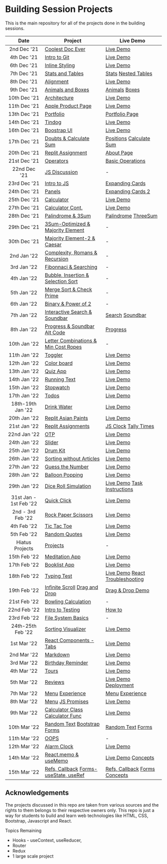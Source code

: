 # Building Session Projects

This is the main repository for all of the projects done in the building sessions.


|  Date  | Project                                                                                                                     | Live Demo                                                                         |
| :-: | --------------------------------------------------------------------------------------------------------------------------- | --------------------------------------------------------------------------------- |
| 2nd Dec '21  | [Coolest Doc Ever](https://github.com/duttrohan0302/accio-batch11/tree/master/dec2nd)                             | [Live Demo](https://duttrohan0302.github.io/accio-batch11/dec2nd)               |
| 4th Dec '21  | [Intro to Git](https://github.com/duttrohan0302/accio-batch11/tree/master/dec4th)                               | [Live Demo](https://duttrohan0302.github.io/accio-batch11/dec4th/hello.html)                |
| 6th Dec '21  | [Inline Styling](https://github.com/duttrohan0302/accio-batch11/tree/master/dec6th)                       | [Live Demo](https://duttrohan0302.github.io/accio-batch11/dec6th) |
| 7th Dec '21  | [Stats and Tables](https://github.com/duttrohan0302/accio-batch11/tree/master/dec7th)                          | [Stats](https://duttrohan0302.github.io/accio-batch11/dec7th/stats/) [Nested Tables](https://duttrohan0302.github.io/accio-batch11/dec7th/tables/)      |
| 8th Dec '21  | [Alignment](https://github.com/duttrohan0302/accio-batch11/tree/master/dec8th)                               | [Live Demo](https://duttrohan0302.github.io/accio-batch11/dec8th)                |
| 9th Dec '21  | [Animals and Boxes](https://github.com/duttrohan0302/accio-batch11/tree/master/dec9th)                           | [Animals](https://duttrohan0302.github.io/accio-batch11/dec9th/animals.html)  [Boxes](https://duttrohan0302.github.io/accio-batch11/dec9th/boxes.html)               |
|10th Dec '21  | [Architecture](https://github.com/duttrohan0302/accio-batch11/tree/master/dec10th_architecture)                   | [Live Demo](https://duttrohan0302.github.io/accio-batch11/dec10th_architecture/)                       |
|11th Dec '21  | [Apple Product Page](https://github.com/duttrohan0302/accio-batch11/tree/master/dec11th_apple_replit)                   | [Live Demo](https://duttrohan0302.github.io/accio-batch11/dec11th_apple_replit/)                       |
|13th Dec '21  | [Portfolio](https://github.com/duttrohan0302/accio-batch11/tree/master/dec13th_portfolio)                   | [Portfolio Page](https://duttrohan0302.github.io/accio-batch11/dec13th_portfolio/)                       |
|14th Dec '21  | [Tindog](https://github.com/duttrohan0302/accio-batch11/tree/master/dec14th_tindog)                   | [Live Demo](https://duttrohan0302.github.io/accio-batch11/dec14th_tindog/)                       |
|16th Dec '21  | [Boostrap UI](https://github.com/duttrohan0302/accio-batch11/tree/master/dec16th_bootstrap_UI)                   | [Live Demo](https://duttrohan0302.github.io/accio-batch11/dec16th_bootstrap_UI/)                       |
|17th Dec '21  | [Doubts & Calculate Sum](https://github.com/duttrohan0302/accio-batch11/tree/master/dec17th_doubts)                   | [Positions](https://duttrohan0302.github.io/accio-batch11/dec17th_doubts/index2.html) [Calculate Sum](https://duttrohan0302.github.io/accio-batch11/dec17th_doubts/)                       |
|20th Dec '21  | [Replit Assignment](https://github.com/duttrohan0302/accio-batch11/tree/master/dec20th_replit)                   | [About Page](https://duttrohan0302.github.io/accio-batch11/dec20th_replit/)                       |
|21st Dec '21  | [Operators](https://github.com/duttrohan0302/accio-batch11/tree/master/dec21st_operators)                   | [Basic Operations](https://duttrohan0302.github.io/accio-batch11/dec21st_operators/)                       |
|22nd Dec '21  | [JS Discussion](https://github.com/duttrohan0302/accio-batch11/tree/master/dec22nd_js_discussion)                   | -                   |
|23rd Dec '21  | [Intro to JS](https://github.com/duttrohan0302/accio-batch11/tree/master/dec23rd_js_terms)                   | [Expanding Cards](https://duttrohan0302.github.io/accio-batch11/dec23rd_js_terms/)                       |
|24th Dec '21  | [Panels](https://github.com/duttrohan0302/accio-batch11/tree/master/dec24th_panels)                   | [Expanding Cards 2](https://duttrohan0302.github.io/accio-batch11/dec24th_panels/)                       |
|25th Dec '21  | [Calculator](https://github.com/duttrohan0302/accio-batch11/tree/master/dec25th_calculator)                   | [Live Demo](https://duttrohan0302.github.io/accio-batch11/dec25th_calculator/)                       |
|27th Dec '21  | [Calculator Cont.](https://github.com/duttrohan0302/accio-batch11/tree/master/dec27th_calc_cont)                   | [Live Demo](https://duttrohan0302.github.io/accio-batch11/dec27th_calc_cont/)                       |
|28th Dec '21  | [Palindrome & 3Sum](https://github.com/duttrohan0302/accio-batch11/tree/master/dec28th)                   | [Palindrome](https://duttrohan0302.github.io/accio-batch11/dec28th/palindrome.html)  [ThreeSum](https://duttrohan0302.github.io/accio-batch11/dec28th/threeSum.html)                      |
|29th Dec '21  | [3Sum-Optimized & Majority Element](https://github.com/duttrohan0302/accio-batch11/tree/master/dec29th)                   | -                      |
|30th Dec '21  | [Majority Element-2 & Caesar](https://github.com/duttrohan0302/accio-batch11/tree/master/dec30th)                   | -                      |
|2nd Jan '22  | [Complexity, Romans & Recursion](https://github.com/duttrohan0302/accio-batch11/tree/master/jan2nd)                   | -                       |
|3rd Jan '22  | [Fibonnaci & Searching](https://github.com/duttrohan0302/accio-batch11/tree/master/jan3rd)                   | -                       |
|4th Jan '22  | [Bubble, Insertion & Selection Sort](https://github.com/duttrohan0302/accio-batch11/tree/master/jan4th)                   | -                       |
|5th Jan '22  | [Merge Sort & Check Prime](https://github.com/duttrohan0302/accio-batch11/tree/master/jan5th)                   | -                       |
|6th Jan '22  | [Binary & Power of 2](https://github.com/duttrohan0302/accio-batch11/tree/master/jan6th)                   | -                       |
|7th Jan '22  | [Interactive Search & Soundbar](https://github.com/duttrohan0302/accio-batch11/tree/master/jan7th)                   | [Search](https://duttrohan0302.github.io/accio-batch11/jan7th/interactive_search)    [Soundbar](https://duttrohan0302.github.io/accio-batch11/jan7th/soundbar)                   |
|8th Jan '22  | [Progress & Soundbar Alt Code](https://github.com/duttrohan0302/accio-batch11/tree/master/jan8th)                   | [Progress](https://duttrohan0302.github.io/accio-batch11/jan8th/progress)                       |
|10th Jan '22  | [Letter Combinations & Min Cost Ropes](https://github.com/duttrohan0302/accio-batch11/tree/master/jan10th)                   | -                      |
|11th Jan '22  | [Toggler](https://github.com/duttrohan0302/accio-batch11/tree/master/jan11th)                   | [Live Demo](https://duttrohan0302.github.io/accio-batch11/jan11th/toggler/)                       |
|12th Jan '22  | [Color board](https://github.com/duttrohan0302/accio-batch11/tree/master/jan12th)                   | [Live Demo](https://duttrohan0302.github.io/accio-batch11/jan12th/board/)                       |
|13th Jan '22  | [Quiz App](https://github.com/duttrohan0302/accio-batch11/tree/master/jan13th)                   | [Live Demo](https://duttrohan0302.github.io/accio-batch11/jan13th/quiz-app/)                       |
|14th Jan '22  | [Running Text](https://github.com/duttrohan0302/accio-batch11/tree/master/jan14th)                   | [Live Demo](https://duttrohan0302.github.io/accio-batch11/jan14th/running_text/)                       |
|15th Jan '22  | [Stopwatch](https://github.com/duttrohan0302/accio-batch11/tree/master/jan15th)                   | [Live Demo](https://duttrohan0302.github.io/accio-batch11/jan15th/stopwatch/)                       |
|17th Jan '22  | [Todos](https://github.com/duttrohan0302/accio-batch11/tree/master/jan17th)                   | [Live Demo](https://duttrohan0302.github.io/accio-batch11/jan17th/todo-list/)                       |
|18th-19th Jan '22  | [Drink Water](https://github.com/duttrohan0302/accio-batch11/tree/master/jan18th_19th)                   | [Live Demo](https://duttrohan0302.github.io/accio-batch11/jan18th_19th/drink-water/)                       |
|20th Jan '22  | [Replit Asian Paints](https://github.com/duttrohan0302/accio-batch11/tree/master/jan20th)                   | [Live Demo](https://duttrohan0302.github.io/accio-batch11/jan20th/)                       |
|21st Jan '22  | [Replit Assignments](https://github.com/duttrohan0302/accio-batch11/tree/master/jan21st)                   | [JS Clock](https://duttrohan0302.github.io/accio-batch11/jan21st/jsClock/)   [Tally Times](https://duttrohan0302.github.io/accio-batch11/jan21st/tallyStringTimes)                    |
|22nd Jan '22  | [OTP](https://github.com/duttrohan0302/accio-batch11/tree/master/jan22nd)                   | [Live Demo](https://duttrohan0302.github.io/accio-batch11/jan22nd/verifyAccount)                       |
|24th Jan '22  | [Slider](https://github.com/duttrohan0302/accio-batch11/tree/master/jan24th)                   | [Live Demo](https://duttrohan0302.github.io/accio-batch11/jan24th/slider)                       |
|25th Jan '22  | [Drum Kit](https://github.com/duttrohan0302/accio-batch11/tree/master/jan25th)                   | [Live Demo](https://duttrohan0302.github.io/accio-batch11/jan25th/)                       |
|26th Jan '22  | [Sorting without Articles](https://github.com/duttrohan0302/accio-batch11/tree/master/jan26th)                   | [Live Demo](https://duttrohan0302.github.io/accio-batch11/jan26th/)                       |
|27th Jan '22  | [Guess the Number](https://github.com/duttrohan0302/accio-batch11/tree/master/jan27th)                   | [Live Demo](https://duttrohan0302.github.io/accio-batch11/jan27th/)                       |
|28th Jan '22  | [Balloon Popping](https://github.com/duttrohan0302/accio-batch11/tree/master/jan28th)                   | [Live Demo](https://duttrohan0302.github.io/accio-batch11/jan28th/)                       |
|29th Jan '22  | [Dice Roll Simulation](https://github.com/duttrohan0302/accio-batch11/tree/master/jan29th)                   | [Live Demo](https://duttrohan0302.github.io/accio-batch11/jan29th/)     [Task Instructions](https://duttrohan0302.github.io/accio-batch11/jan29th/task.html)                      |
|31st Jan - 1st Feb '22  | [Quick Click](https://github.com/duttrohan0302/accio-batch11/tree/master/jan31st_feb1st)                   | [Live Demo](https://duttrohan0302.github.io/accio-batch11/jan31st_feb1st/)                       |
|2nd - 3rd Feb '22  | [Rock Paper Scissors](https://github.com/duttrohan0302/accio-batch11/tree/master/feb2nd_3rd)                   | [Live Demo](https://duttrohan0302.github.io/accio-batch11/feb2nd_3rd/)                       |
|4th Feb '22  | [Tic Tac Toe](https://github.com/duttrohan0302/accio-batch11/tree/master/feb4th)                   | [Live Demo](https://duttrohan0302.github.io/accio-batch11/feb4th/)                       |
|5th Feb '22  | [Random Quotes](https://github.com/duttrohan0302/accio-batch11/tree/master/feb5th)                   | [Live Demo](https://duttrohan0302.github.io/accio-batch11/feb5th/)                       |
|Hiatus Projects | [Projects](https://github.com/duttrohan0302/accio-batch11/tree/master/hiatus/links.md)|-|
|15th Feb '22 | [Meditation App](https://github.com/duttrohan0302/accio-batch11/tree/master/feb15th/) |[Live Demo](https://duttrohan0302.github.io/accio-batch11/feb15th/meditation/)|
|17th Feb '22 | [Booklist App](https://github.com/duttrohan0302/accio-batch11/tree/master/feb17th/) |[Live Demo](https://duttrohan0302.github.io/accio-batch11/feb17th/booklist/)|
|18th Feb '22 | [Typing Test](https://github.com/duttrohan0302/accio-batch11/tree/master/feb18th/) |[Live Demo](https://duttrohan0302.github.io/accio-batch11/feb18th/speed_typing/) [React Troubleshooting](https://github.com/duttrohan0302/accio-batch11/tree/master/feb18th/startingWithReact.md)|
|19th Feb '22 | [Infinite Scroll](https://github.com/duttrohan0302/accio-batch11/tree/master/feb19th/infinite_scroll) [Drag and Drop](https://github.com/duttrohan0302/accio-batch11/tree/master/feb19th/drag_drop) |[Drag & Drop Demo](https://duttrohan0302.github.io/accio-batch11/feb19th/drag_drop/) |
|21st Feb '22 | [Bowling Calculation](https://github.com/duttrohan0302/accio-batch11/tree/master/feb21st) |-|
|22nd Feb '22 | [Intro to Testing](https://github.com/duttrohan0302/accio-batch11/tree/master/feb22nd) |[How to](https://github.com/duttrohan0302/accio-batch11/tree/master/feb22nd/howTo.md)|
|23rd Feb '22 | [File System Basics](https://github.com/duttrohan0302/accio-batch11/tree/master/feb23rd) |-|
|24th-25th Feb '22 | [Sorting Visualizer](https://github.com/duttrohan0302/accio-batch11/tree/master/feb24th_25th) |[Live Demo](https://duttrohan0302.github.io/accio-batch11/feb24th_25th/)|
|1st Mar '22 | [React Components - Tabs](https://github.com/duttrohan0302/accio-batch11/tree/master/mar1st) |[Live Demo](https://tabs-acciojob-b11-react.netlify.app)|
|2nd Mar '22 | [Markdown](https://github.com/duttrohan0302/accio-batch11/tree/master/mar2nd/) |[Live Demo](https://markdown-acciojob-b11-react.netlify.app)|
|3rd Mar '22 | [Birthday Reminder](https://github.com/duttrohan0302/accio-batch11/tree/master/mar3rd/) |[Live Demo](https://birthdays-acciojob-b11-react.netlify.app)|
|4th Mar '22 | [Tours](https://github.com/duttrohan0302/accio-batch11/tree/master/mar4th/) |[Live Demo](https://tours-acciojob-b11-react.netlify.app)|
|5th Mar '22 | [Reviews](https://github.com/duttrohan0302/accio-batch11/tree/master/mar5th/) |[Live Demo](https://reviews-acciojob-b11-react.netlify.app) [Deployment](https://github.com/duttrohan0302/accio-batch11/blob/master/mar5th/deployment.md)|
|7th Mar '22 | [Menu](https://github.com/duttrohan0302/accio-batch11/tree/master/mar7th/menu/) [Experience](https://github.com/duttrohan0302/accio-batch11/tree/master/mar7th/experience/) |[Menu](https://menu-acciojob-b11-react.netlify.app) [Experience](https://experience-acciojob-b11-react.netlify.app)|
|8th Mar '22 | [Menu](https://github.com/duttrohan0302/accio-batch11/tree/master/mar8th/slider/) [JS Promises](https://github.com/duttrohan0302/accio-batch11/tree/master/mar8th/promises.js/) |[Live Demo](https://slider-acciojob-b11-react.netlify.app)|
|9th Mar '22 | [Calculator Class](https://github.com/duttrohan0302/accio-batch11/tree/master/mar9th/calculator/) [Calculator Func](https://github.com/duttrohan0302/accio-batch11/tree/master/mar9th/calculator-func/) |[Live Demo](https://calculator-acciojob-b11-react.netlify.app)|
|10th Mar '22 | [Random Text](https://github.com/duttrohan0302/accio-batch11/tree/master/mar10th/randomText/) [Bootstrap Forms](https://github.com/duttrohan0302/accio-batch11/tree/master/mar10th/bootstrap/) |[Random Text](https://randomText-acciojob-b11-react.netlify.app) [Forms](https://forms-acciojob-b11-react.netlify.app)|
|11th Mar '22 | [OOPS](https://github.com/duttrohan0302/accio-batch11/tree/master/mar11th/oops.md) |-|
|12th Mar '22 | [Alarm Clock](https://github.com/duttrohan0302/accio-batch11/tree/master/mar12th/)|[Live Demo](https://duttrohan0302.github.io/accio-batch11/mar12th/)|
|14th Mar '22 | [React.memo & useMemo](https://github.com/duttrohan0302/accio-batch11/tree/master/mar14th/)|[Live Demo](https://memo-acciojob-b11-react.netlify.app) [Concepts](https://duttrohan0302.github.io/accio-batch11/mar14th/Concepts.md)|
|15th Mar '22 | [Refs, Callback](https://github.com/duttrohan0302/accio-batch11/tree/master/mar15th/refs-callback/) [Forms- useState, useRef](https://github.com/duttrohan0302/accio-batch11/tree/master/mar15th/forms/)|[Refs, Callback](https://refs-callback-acciojob-b11-react.netlify.app) [Forms](https://forms-ref-state-acciojob-b11-react.netlify.app) [Concepts](https://duttrohan0302.github.io/accio-batch11/mar15th/Concepts.md)|


## Acknowledgements

The projects discussed in this repo are taken from various sources and the rights to them belongs to their respective owners only. This repo is just a way for students to build and learn web technologies like HTML, CSS, Bootstrap, Javascript and React.

Topics Remaining
- Hooks - useContext, useReducer, 
- Router
- Redux
- 1 large scale project

